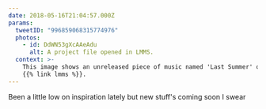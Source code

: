 ```yaml
---
date: 2018-05-16T21:04:57.000Z
params:
  tweetID: "996859068315774976"
  photos:
    - id: DdWN53gXcAAeAdu
      alt: A project file opened in LMMS.
  context: >-
    This image shows an unreleased piece of music named 'Last Summer' opened in
    {{% link lmms %}}.
---
```


Been a little low on inspiration lately but new stuff's coming soon I swear
